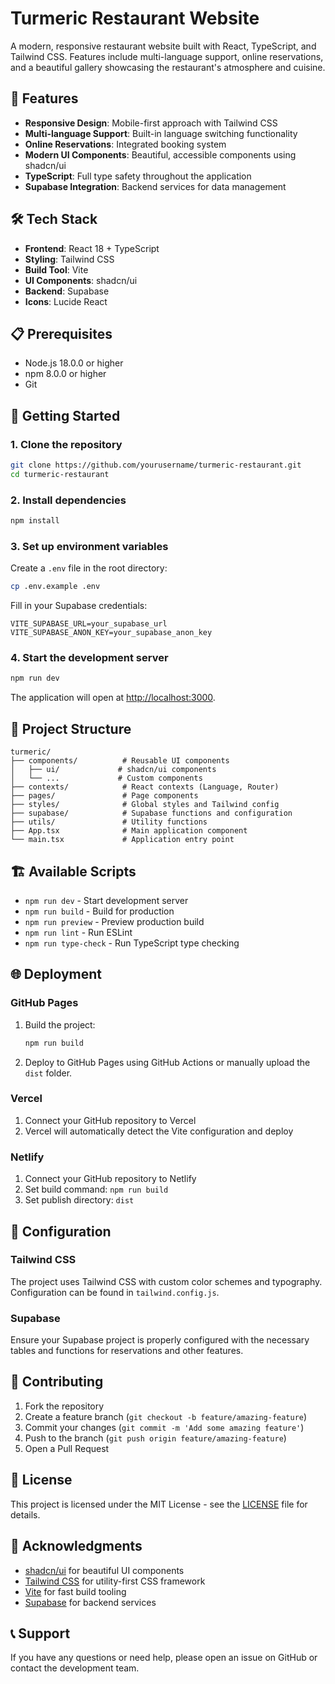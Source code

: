 # Turmeric Restaurant Website

A modern, responsive restaurant website built with React, TypeScript, and Tailwind CSS. Features include multi-language support, online reservations, and a beautiful gallery showcasing the restaurant's atmosphere and cuisine.

## 🚀 Features

- **Responsive Design**: Mobile-first approach with Tailwind CSS
- **Multi-language Support**: Built-in language switching functionality
- **Online Reservations**: Integrated booking system
- **Modern UI Components**: Beautiful, accessible components using shadcn/ui
- **TypeScript**: Full type safety throughout the application
- **Supabase Integration**: Backend services for data management

## 🛠️ Tech Stack

- **Frontend**: React 18 + TypeScript
- **Styling**: Tailwind CSS
- **Build Tool**: Vite
- **UI Components**: shadcn/ui
- **Backend**: Supabase
- **Icons**: Lucide React

## 📋 Prerequisites

- Node.js 18.0.0 or higher
- npm 8.0.0 or higher
- Git

## 🚀 Getting Started

### 1. Clone the repository

```bash
git clone https://github.com/yourusername/turmeric-restaurant.git
cd turmeric-restaurant
```

### 2. Install dependencies

```bash
npm install
```

### 3. Set up environment variables

Create a `.env` file in the root directory:

```bash
cp .env.example .env
```

Fill in your Supabase credentials:

```env
VITE_SUPABASE_URL=your_supabase_url
VITE_SUPABASE_ANON_KEY=your_supabase_anon_key
```

### 4. Start the development server

```bash
npm run dev
```

The application will open at [http://localhost:3000](http://localhost:3000).

## 📁 Project Structure

```
turmeric/
├── components/          # Reusable UI components
│   ├── ui/             # shadcn/ui components
│   └── ...             # Custom components
├── contexts/            # React contexts (Language, Router)
├── pages/               # Page components
├── styles/              # Global styles and Tailwind config
├── supabase/            # Supabase functions and configuration
├── utils/               # Utility functions
├── App.tsx              # Main application component
└── main.tsx             # Application entry point
```

## 🏗️ Available Scripts

- `npm run dev` - Start development server
- `npm run build` - Build for production
- `npm run preview` - Preview production build
- `npm run lint` - Run ESLint
- `npm run type-check` - Run TypeScript type checking

## 🌐 Deployment

### GitHub Pages

1. Build the project:
   ```bash
   npm run build
   ```

2. Deploy to GitHub Pages using GitHub Actions or manually upload the `dist` folder.

### Vercel

1. Connect your GitHub repository to Vercel
2. Vercel will automatically detect the Vite configuration and deploy

### Netlify

1. Connect your GitHub repository to Netlify
2. Set build command: `npm run build`
3. Set publish directory: `dist`

## 🔧 Configuration

### Tailwind CSS

The project uses Tailwind CSS with custom color schemes and typography. Configuration can be found in `tailwind.config.js`.

### Supabase

Ensure your Supabase project is properly configured with the necessary tables and functions for reservations and other features.

## 🤝 Contributing

1. Fork the repository
2. Create a feature branch (`git checkout -b feature/amazing-feature`)
3. Commit your changes (`git commit -m 'Add some amazing feature'`)
4. Push to the branch (`git push origin feature/amazing-feature`)
5. Open a Pull Request

## 📝 License

This project is licensed under the MIT License - see the [LICENSE](LICENSE) file for details.

## 🙏 Acknowledgments

- [shadcn/ui](https://ui.shadcn.com/) for beautiful UI components
- [Tailwind CSS](https://tailwindcss.com/) for utility-first CSS framework
- [Vite](https://vitejs.dev/) for fast build tooling
- [Supabase](https://supabase.com/) for backend services

## 📞 Support

If you have any questions or need help, please open an issue on GitHub or contact the development team.
